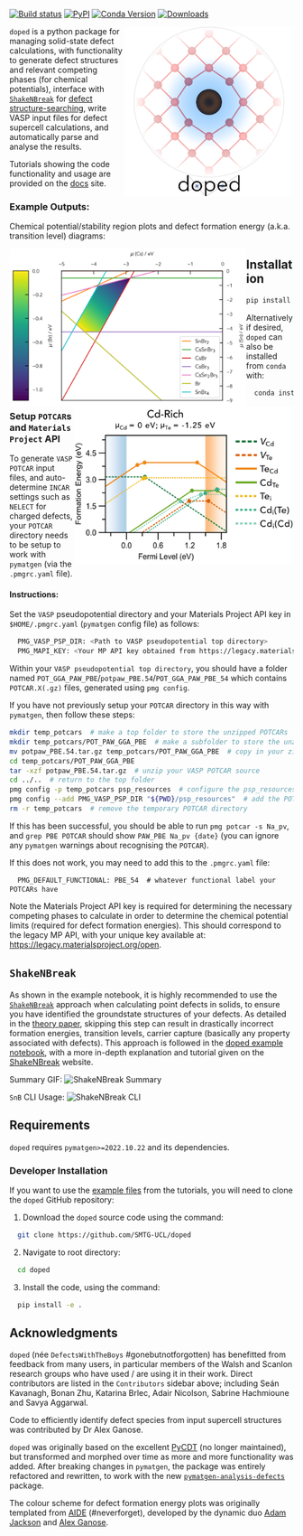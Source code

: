 [![Build status](https://github.com/SMTG-UCL/doped/actions/workflows/build_and_test.yml/badge.svg)](https://github.com/SMTG-UCL/doped/actions)
[![PyPI](https://img.shields.io/pypi/v/doped)](https://pypi.org/project/doped)
[![Conda Version](https://img.shields.io/conda/vn/conda-forge/doped.svg)](https://anaconda.org/conda-forge/doped)
[![Downloads](https://img.shields.io/pypi/dm/doped)](https://pypi.org/project/doped)

<img align="right" width="300" src="docs/doped_v2_logo.png">`doped` is a python package for
managing solid-state defect calculations, with functionality to
generate defect structures and relevant competing phases (for chemical potentials), interface with
[`ShakeNBreak`](https://shakenbreak.readthedocs.io) for
[defect structure-searching](https://www.nature.com/articles/s41524-023-00973-1), write VASP input files for defect
supercell calculations, and automatically parse and analyse the results.

Tutorials showing the code functionality and usage are provided on the [docs]() site.

### Example Outputs:
Chemical potential/stability region plots and defect formation energy (a.k.a. transition level) diagrams:

<img align="left" src="docs/doped_chempot_plotting.png" width="420"> <img src="docs/doped_TLD_plot.png" width="390" align="right">

## Installation
```bash
pip install doped  # install doped and dependencies
```

Alternatively if desired, `doped` can also be installed from `conda` with:

```bash
  conda install -c conda-forge doped
```

### Setup `POTCAR`s and `Materials Project` API
To generate `VASP` `POTCAR` input files, and auto-determine `INCAR` settings such as `NELECT` for
charged defects, your `POTCAR` directory needs to be setup to work with `pymatgen` (via the `.pmgrc.yaml` file).

#### Instructions:
Set the `VASP` pseudopotential directory and your Materials Project API key in `$HOME/.pmgrc.yaml`
(`pymatgen` config file) as follows:
```bash
  PMG_VASP_PSP_DIR: <Path to VASP pseudopotential top directory>
  PMG_MAPI_KEY: <Your MP API key obtained from https://legacy.materialsproject.org/open>
```
Within your `VASP pseudopotential top directory`, you should have a folder named
`POT_GGA_PAW_PBE`/`potpaw_PBE.54`/`POT_GGA_PAW_PBE_54` which contains `POTCAR.X(.gz)` files, generated using `pmg config`.

If you have not previously setup your `POTCAR` directory in this way with `pymatgen`, then follow these steps:
```bash
mkdir temp_potcars  # make a top folder to store the unzipped POTCARs
mkdir temp_potcars/POT_PAW_GGA_PBE  # make a subfolder to store the unzipped POTCARs
mv potpaw_PBE.54.tar.gz temp_potcars/POT_PAW_GGA_PBE  # copy in your zipped VASP POTCAR source
cd temp_potcars/POT_PAW_GGA_PBE
tar -xzf potpaw_PBE.54.tar.gz  # unzip your VASP POTCAR source
cd ../..  # return to the top folder
pmg config -p temp_potcars psp_resources  # configure the psp_resources pymatgen POTCAR directory
pmg config --add PMG_VASP_PSP_DIR "${PWD}/psp_resources"  # add the POTCAR directory to pymatgen's config file (`$HOME/.pmgrc.yaml`)
rm -r temp_potcars  # remove the temporary POTCAR directory
```
If this has been successful, you should be able to run `pmg potcar -s Na_pv`, and `grep PBE POTCAR` should show
`PAW_PBE Na_pv {date}` (you can ignore any `pymatgen` warnings about recognising the `POTCAR`).

If this does not work, you may need to add this to the `.pmgrc.yaml` file:
```
  PMG_DEFAULT_FUNCTIONAL: PBE_54  # whatever functional label your POTCARs have
```

Note the Materials Project API key is required for determining the necessary competing phases to
calculate in order to
determine the chemical potential limits (required for defect formation energies). This should correspond to the legacy
MP API, with your unique key available at: https://legacy.materialsproject.org/open.


## `ShakeNBreak`
As shown in the example notebook, it is highly recommended to use the [`ShakeNBreak`](https://shakenbreak.readthedocs.io/en/latest/) approach when calculating point defects in solids, to ensure you have identified the groundstate structures of your defects. As detailed in the [theory paper](https://arxiv.org/abs/2207.09862), skipping this step can result in drastically incorrect formation energies, transition levels, carrier capture (basically any property associated with defects). This approach is followed in the [doped example notebook](https://github.com/SMTG-UCL/doped/blob/master/dope_Example_Notebook.ipynb), with a more in-depth explanation and tutorial given on the [ShakeNBreak](https://shakenbreak.readthedocs.io/en/latest/) website.

Summary GIF:
![ShakeNBreak Summary](docs/SnB_Supercell_Schematic_PES_2sec_Compressed.gif)

`SnB` CLI Usage:
![ShakeNBreak CLI](docs/SnB_CLI.gif)

## Requirements
`doped` requires `pymatgen>=2022.10.22` and its dependencies.

### Developer Installation
If you want to use the [example files](examples) from the tutorials, you will need to clone the
`doped` GitHub repository:

1. Download the `doped` source code using the command:
```bash
  git clone https://github.com/SMTG-UCL/doped
```
2. Navigate to root directory:
```bash
  cd doped
```
3. Install the code, using the command:
```bash
  pip install -e .
```

## Acknowledgments
`doped` (née `DefectsWithTheBoys` #gonebutnotforgotten) has benefitted from feedback from many users, in particular
members of the Walsh and Scanlon research groups who have used / are using it in their work. Direct contributors are
listed in the `Contributors` sidebar above; including Seán Kavanagh, Bonan Zhu, Katarina Brlec, Adair Nicolson,
Sabrine Hachmioune and Savya Aggarwal.

Code to efficiently identify defect species from input supercell structures was contributed by Dr Alex Ganose.

`doped` was originally based on the excellent
[PyCDT](https://www.sciencedirect.com/science/article/pii/S0010465518300079) (no longer maintained), but transformed
and morphed over time as more and more functionality was added. After breaking changes in `pymatgen`, the package was
entirely refactored and rewritten, to work with the new
[`pymatgen-analysis-defects`](https://github.com/materialsproject/pymatgen-analysis-defects) package.

The colour scheme for defect formation energy plots was originally templated from
[AIDE](https://github.com/SMTG-UCL/aide) (#neverforget), developed by the dynamic duo
[Adam Jackson](https://github.com/ajjackson) and [Alex Ganose](https://github.com/utf).
